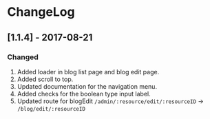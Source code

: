 # ChangeLog

## [1.1.4] - 2017-08-21
### Changed
1. Added loader in blog list page and blog edit page.
2. Added scroll to top.
3. Updated documentation for the navigation menu.
4. Added checks for the boolean type input label.
5. Updated route for blogEdit `/admin/:resource/edit/:resourceID` -> `/blog/edit/:resourceID`